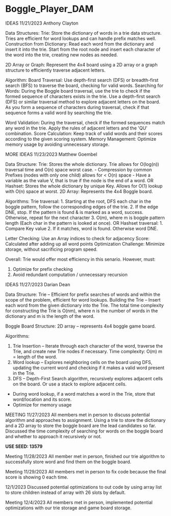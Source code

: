 # Boggle_Player_DAM

IDEAS 11/21/2023 Anthony Clayton

Data Structures:
  Trie: Store the dictionary of words in a trie data structure. Tries are efficient for word lookups and can handle prefix matches well.
    Construction from Dictionary:
      Read each word from the dictionary and insert it into the trie.
      Start from the root node and insert each character of the word into the trie, creating new nodes as needed.

  2D Array or Graph: Represent the 4x4 board using a 2D array or a graph structure to efficiently traverse adjacent letters.

Algorithm:
  Board Traversal: Use depth-first search (DFS) or breadth-first search (BFS) to traverse the board, checking for valid words.
    Searching for Words:
      During the Boggle board traversal, use the trie to check if the formed sequence of characters exists in the trie.
      Use a depth-first search (DFS) or similar traversal method to explore adjacent letters on the board.
      As you form a sequence of characters during traversal, check if that sequence forms a valid word by searching the trie.
      
  Word Validation: During the traversal, check if the formed sequences match any word in the trie. Apply the rules of adjacent letters and the 'QU' combination.
  Score Calculation: Keep track of valid words and their scores according to the given scoring system.
  Memory Management: Optimize memory usage by avoiding unnecessary storage.

MORE IDEAS 11/23/2023 Matthew Goembel

Data Structure:
  Trie: Stores the whole dictionary. Trie allows for O(log(n)) traversal time and O(n) space worst case.
    - Compression by common Prefixes (nodes with only one child) allows for < O(n) space
    - Have a variable as the value V, that is true if the node is the end of a word. 
  OR
  Hashset: Stores the whole dictionary by unique Key. Allows for O(1) lookup with O(n) space at worst.
  2D Array: Represents the 4x4 Boggle board.
  
Algorithms:
  Trie traversal:
    1. Starting at the root, DFS each char in the boggle pattern, follow the corresponding edges of the trie. 
    2. If the edge DNE, stop. If the pattern is found & is marked as a word, success. Otherwise, repeat for the next character
    3. O(m), where m is boggle pattern length (Each char in the pattern is looked at once).
  OR
  Hashset traversal:
    1. Compare Key value
    2. If it matches, word is found. Otherwise word DNE.
    
  Letter Checking: Use an Array indices to check for adjacency
  Score: Calculated after adding up all word points
  Optimization Challenge: Minimize storage, without sacrificing program speed.
  
Overall: Trie would offer most efficiency in this senario. However, must:
  1. Optimize for prefix checking
  2. Avoid redundant computation / unnecessary recursion

IDEAS 11/27/2023 Darian Dean

Data Structure: 
  Trie – Efficient for prefix searches of words and within the scope of the problem, efficient for word lookups. Building the Trie – Insert 
  each word from the given dictionary into the Trie. The total time complexity for constructing the Trie is O(nm), where n is the number of words 
  in the dictionary and m is the length of the word.

  Boggle Board Structure: 2D array – represents 4x4 boggle game board.

Algorithms: 
  1. Trie Insertion – Iterate through each character of the word, traverse the Trie, and create new Trie nodes if necessary. Time complexity: O(m) m = length of the word.
  2. Word lookup – Explores neighboring cells on the board using DFS, updating the current word and checking if it makes a valid word present in the Trie.
  3. DFS – Depth-First Search algorithm, recursively explores adjacent cells on the board. Or use a stack to explore adjacent cells.

 - During word lookup, if a word matches a word in the Trie, store that word/location and its score. 
 - Optimize for memory usage

MEETING 11/27/2023
All members met in person to discuss potential algorithm and approaches to assignment. Using a trie to store the dictionary and a 2D array to store the boggle board are the lead candidates so far. Discussed the time complexity of searching for words on the boggle board and whether to approach it recursively or not.

**USE SEED: 13579**

Meeting 11/28/2023
All member met in person, finished our trie algorithm to successfully store word and find them on the boggle board.

Meeting 11/29/2023
All members met in person to fix code because the final score is showing 0 each time.

12/1/2023
Discussed potential optimizations to out code by using array list to store children instead of array with 26 slots by default.

Meeting 12/4/2023
All members met in person, implemented potential optimizations with our trie storage and game board storage.
